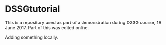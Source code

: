 # DSSGtutorial
This is a repository used as part of a demonstration during DSSG course, 19 June 2017. Part of this was edited online.

Adding something locally.

